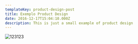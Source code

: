 ```yaml
---
templateKey: product-design-post
title: Exemplo Product Design
date: 2016-12-17T15:04:10.000Z
description: This is just a small example of product design
---
```

![123123](https://raw.githubusercontent.com/ManuelOrnelas/portfolio/master/static/img/blog-index.jpg "123123")
